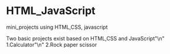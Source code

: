 # HTML_JavaScript
mini_projects using HTML,CSS, javascript

Two basic projects exist  based on HTML,CSS and JavaScript"\n"
1.Calculator"\n"
2.Rock paper scissor
